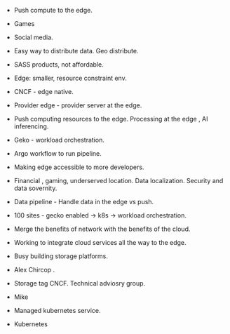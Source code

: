 - Push compute to the edge.
- Games
- Social media. 
- Easy way to distribute data. Geo distribute. 
- SASS products, not affordable.
- Edge: smaller, resource constraint env. 
- CNCF - edge native.
- Provider edge - provider server at the edge. 
- Push computing resources to the edge. Processing at the edge , AI inferencing. 
- Geko - workload orchestration. 
- Argo workflow to run pipeline. 
- Making edge accessible to more developers. 
- Financial , gaming, underserved location. Data localization. Security and data sovernity. 
- Data pipeline - Handle data in the edge vs push. 
- 100 sites - gecko enabled -> k8s -> workload orchestration. 
- Merge the benefits of network with the benefits of the cloud.
- Working to integrate cloud services all the way to the edge.
- Busy building storage platforms. 
- Alex Chircop . 
- Storage tag CNCF. Technical adviosry group. 



- Mike
- Managed kubernetes service. 
- Kubernetes 